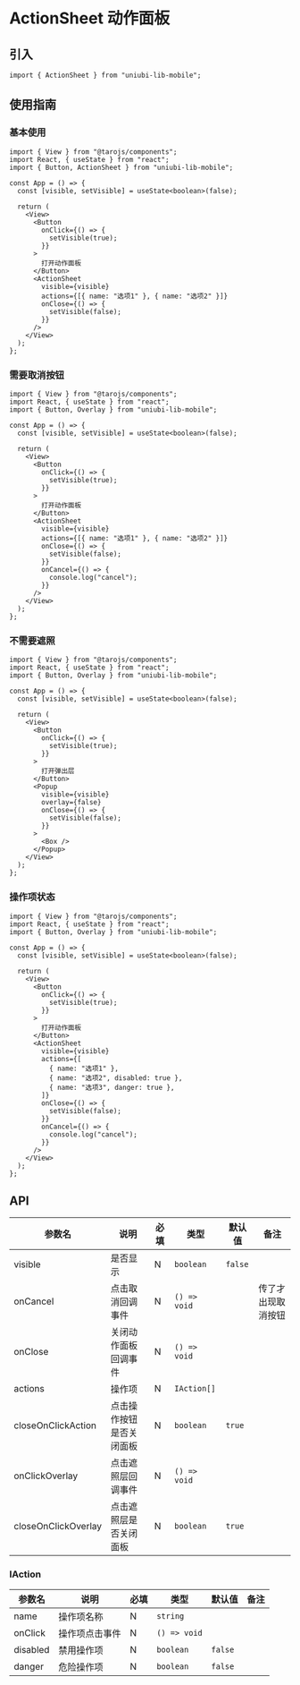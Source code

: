 # ActionSheet 动作面板

## 引入

```tsx
import { ActionSheet } from "uniubi-lib-mobile";
```

## 使用指南

### 基本使用

```tsx
import { View } from "@tarojs/components";
import React, { useState } from "react";
import { Button, ActionSheet } from "uniubi-lib-mobile";

const App = () => {
  const [visible, setVisible] = useState<boolean>(false);

  return (
    <View>
      <Button
        onClick={() => {
          setVisible(true);
        }}
      >
        打开动作面板
      </Button>
      <ActionSheet
        visible={visible}
        actions={[{ name: "选项1" }, { name: "选项2" }]}
        onClose={() => {
          setVisible(false);
        }}
      />
    </View>
  );
};
```

### 需要取消按钮

```tsx
import { View } from "@tarojs/components";
import React, { useState } from "react";
import { Button, Overlay } from "uniubi-lib-mobile";

const App = () => {
  const [visible, setVisible] = useState<boolean>(false);

  return (
    <View>
      <Button
        onClick={() => {
          setVisible(true);
        }}
      >
        打开动作面板
      </Button>
      <ActionSheet
        visible={visible}
        actions={[{ name: "选项1" }, { name: "选项2" }]}
        onClose={() => {
          setVisible(false);
        }}
        onCancel={() => {
          console.log("cancel");
        }}
      />
    </View>
  );
};
```

### 不需要遮照

```tsx
import { View } from "@tarojs/components";
import React, { useState } from "react";
import { Button, Overlay } from "uniubi-lib-mobile";

const App = () => {
  const [visible, setVisible] = useState<boolean>(false);

  return (
    <View>
      <Button
        onClick={() => {
          setVisible(true);
        }}
      >
        打开弹出层
      </Button>
      <Popup
        visible={visible}
        overlay={false}
        onClose={() => {
          setVisible(false);
        }}
      >
        <Box />
      </Popup>
    </View>
  );
};
```

### 操作项状态

```tsx
import { View } from "@tarojs/components";
import React, { useState } from "react";
import { Button, Overlay } from "uniubi-lib-mobile";

const App = () => {
  const [visible, setVisible] = useState<boolean>(false);

  return (
    <View>
      <Button
        onClick={() => {
          setVisible(true);
        }}
      >
        打开动作面板
      </Button>
      <ActionSheet
        visible={visible}
        actions={[
          { name: "选项1" },
          { name: "选项2", disabled: true },
          { name: "选项3", danger: true },
        ]}
        onClose={() => {
          setVisible(false);
        }}
        onCancel={() => {
          console.log("cancel");
        }}
      />
    </View>
  );
};
```

## API

| 参数名              | 说明                     | 必填 | 类型         | 默认值  | 备注               |
| ------------------- | ------------------------ | ---- | ------------ | ------- | ------------------ |
| visible             | 是否显示                 | N    | `boolean`    | `false` |                    |
| onCancel            | 点击取消回调事件         | N    | `() => void` |         | 传了才出现取消按钮 |
| onClose             | 关闭动作面板回调事件     | N    | `() => void` |         |                    |
| actions             | 操作项                   | N    | `IAction[]`  |         |                    |
| closeOnClickAction  | 点击操作按钮是否关闭面板 | N    | `boolean`    | `true`  |                    |
| onClickOverlay      | 点击遮照层回调事件       | N    | `() => void` |         |                    |
| closeOnClickOverlay | 点击遮照层是否关闭面板   | N    | `boolean`    | `true`  |                    |

### IAction

| 参数名   | 说明           | 必填 | 类型         | 默认值  | 备注 |
| -------- | -------------- | ---- | ------------ | ------- | ---- |
| name     | 操作项名称     | N    | `string`     |         |      |
| onClick  | 操作项点击事件 | N    | `() => void` |         |      |
| disabled | 禁用操作项     | N    | `boolean`    | `false` |      |
| danger   | 危险操作项     | N    | `boolean`    | `false` |      |
